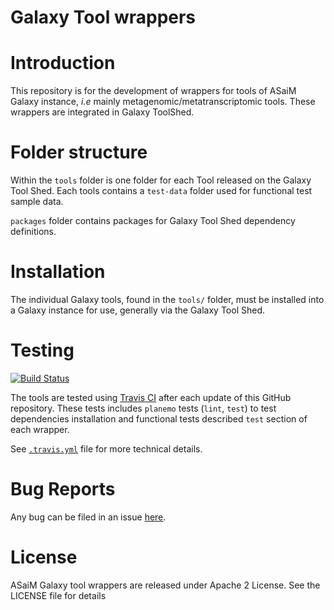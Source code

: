Galaxy Tool wrappers
====================

# Introduction

This repository is for the development of wrappers for tools of ASaiM Galaxy instance, *i.e* mainly metagenomic/metatranscriptomic tools. These wrappers are integrated in Galaxy ToolShed.

# Folder structure

Within the `tools` folder is one folder for each Tool released on the Galaxy Tool Shed. Each tools contains a `test-data` folder used for functional test sample data.

`packages` folder contains packages for Galaxy Tool Shed dependency definitions.

# Installation

The individual Galaxy tools, found in the `tools/` folder, must be installed into a Galaxy instance for use, generally via the Galaxy Tool Shed. 

# Testing

[![Build Status](https://travis-ci.org/ASaiM/galaxytools.svg)](https://travis-ci.org/ASaiM/galaxytools)

The tools are tested using [Travis CI](https://travis-ci.org/) after each update of this GitHub repository. These tests includes `planemo` tests (`lint`, `test`) to test dependencies installation and functional tests described `test` section of each wrapper.

See [`.travis.yml`](https://raw.githubusercontent.com/ASaiM/galaxytools/master/.travis.yml) file for more technical details.

# Bug Reports

Any bug can be filed in an issue [here](https://github.com/ASaiM/galaxytools/issues).

# License

ASaiM Galaxy tool wrappers are released under Apache 2 License. See the LICENSE file for details
